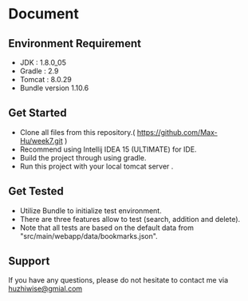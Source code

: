 # Document

## Environment Requirement

* JDK : 1.8.0_05
* Gradle : 2.9
* Tomcat : 8.0.29
* Bundle version 1.10.6

## Get Started

* Clone all files from this repository.( https://github.com/Max-Hu/week7.git )
* Recommend using Intellij IDEA 15 (ULTIMATE) for IDE.
* Build the project through using gradle.
* Run this project with your local tomcat server .

## Get Tested

* Utilize Bundle to initialize test environment.
* There are three features allow to test (search, addition and delete).
* Note that all tests are based on the default data from "src/main/webapp/data/bookmarks.json".


## Support

If you have any questions, please do not hesitate to contact me via huzhiwise@gmial.com
